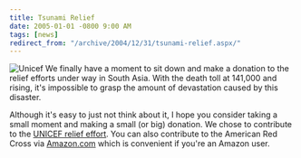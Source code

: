 ```yaml
---
title: Tsunami Relief
date: 2005-01-01 -0800 9:00 AM
tags: [news]
redirect_from: "/archive/2004/12/31/tsunami-relief.aspx/"
---
```


![Unicef](/images/unicef.gif) We finally have a moment to sit down and
make a donation to the relief efforts under way in South Asia. With the
death toll at 141,000 and rising, it's impossible to grasp the amount of
devastation caused by this disaster.

Although it's easy to just not think about it, I hope you consider
taking a small moment and making a small (or big) donation. We chose to
contribute to the [UNICEF relief
effort](https://www.unicefusa.org/site/apps/ka/sd/donor.asp?c=duLRI8O0H&b=277271).
You can also contribute to the American Red Cross via
[Amazon.com](http://www.amazon.com/) which is convenient if you're an
Amazon user.

